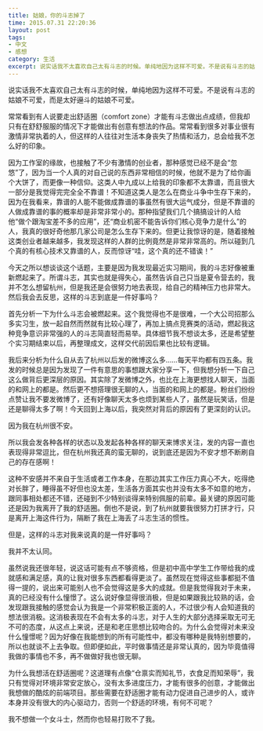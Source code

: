 ```yaml
---
title: 姑娘，你的斗志掉了
time: 2015.07.31 22:20:36
layout: post
tags:
- 中文
- 感想
category: 生活
excerpt: 说实话我不太喜欢自己太有斗志的时候。单纯地因为这样不可爱。不是说有斗志的姑娘不可爱，而是太好<del>逗</del>斗的姑娘不可爱。
---
```


说实话我不太喜欢自己太有斗志的时候，单纯地因为这样不可爱。不是说有斗志的姑娘不可爱，而是太好~~逗~~斗的姑娘不可爱。

常常看到有人说要走出舒适圈（comfort zone）才能有斗志做出点成绩，但我却只有在舒舒服服的情况下才能做出有创意有想法的作品。常常看到很多对事业很有激情非常执着的人，但这样的人往往对生活本身丧失了热情和活力，总会给我不怎么好的印象。

因为工作室的缘故，也接触了不少有激情的创业者，那种感觉已经不是会“忽悠”了，因为当一个人真的对自己说的东西非常相信的时候，他就不是为了给你画个大饼了，而更像一种信仰。这类人中九成以上给我的印象都不太靠谱，而且很大一部分是我觉得完完全全不靠谱！不知道这类人是怎么在商业斗争中生存下来的，因为在我看来，靠谱的人能不能做成靠谱的事虽然有很大运气成分，但是不靠谱的人做成靠谱的事的概率却是非常非常小的。那种指望我们几个搞搞设计的人给他“做个跟淘宝差不多的应用”，还“商业机密不能告诉你们核心竞争力是什么”的人，我真的很好奇他那几家公司是怎么生存下来的。但更让我惊讶的是，随着接触这类创业者越来越多，我发现这样的人群的比例竟然是非常非常高的。所以碰到几个真的有核心技术又靠谱的人，反而惊讶“哇，这个真的还不错诶！”

今天之所以想谈谈这个话题，主要是因为我发现最近实习期间，我的斗志好像被重新燃起来了。所谓斗志，其实也就是得失心，虽然告诉自己只当是夏令营去的，我并不怎么想留杭州，但是我还是会很努力地去表现，给自己的精神压力也非常大。然后我会去反思，这样的斗志到底是一件好事吗？

首先分析一下为什么斗志会被燃起来。这个我觉得也不是很难，一个大公司招那么多实习生，放一起自然而然就有比较心理了，再加上搞点竞赛类的活动，燃起我这种竞争意识非常强的人的斗志简直轻而易举。具体细节我不想谈太多，还是希望整个实习期结束以后，再整理成文，这样交代前因后果也比较有逻辑。

我后来分析为什么自从去了杭州以后发的微博这么多……每天平均都有四五条。我发的时候总是因为发现了一件有意思的事想跟大家分享一下，但我想分析一下自己这么做背后更深层的原因。其实除了发微博之外，也比在上海更想找人聊天，当面的和网上的都是。然后更不想搭理很无聊的人，当面的和网上的都是。粉丝们纷纷点赞让我不要发微博了，还有好像聊天太多也烦到某些人了，虽然是玩笑话，但是还是聊得太多了啊！今天回到上海以后，我突然对背后的原因有了更深刻的认识。

因为我在杭州很不安。

所以我会发各种各样的状态以及发起各种各样的聊天来博求关注，发的内容一直也表现得非常逗比，但在杭州我还真的蛮无聊的，说到底还是因为不安才想不断刷自己的存在感啊！

这种不安感并不来自于生活或者工作本身，在那边其实工作压力真心不大，吃得绝对长胖了，睡得虽不好但也没太差，生活各方面其实也并没有太多不如意的地方，跟同事相处都还不错，还碰到不少特别谈得来特别佩服的前辈。最关键的原因可能还是因为我离开了我的舒适圈。倒也不是说，到了杭州就要我很努力打拼才行，只是离开上海这件行为，隔断了我在上海丢了斗志生活的惯性。

但是，这样的斗志对我来说真的是一件好事吗？

我并不太认同。

虽然说我还很年轻，说这话可能有点不够资格，但是初中高中学生工作带给我的成就感和满足感，真的让我对很多东西都看得更淡了。虽然现在觉得这些事都挺不值得一提的，说出来可能别人也不会觉得这是多大的成就。但是我觉得我对于未来，真的已经没有什么憧憬了。这么说好像显得很消极，但是如果跟我比较熟的话，会发现跟我接触的感觉会认为我是一个非常积极正面的人，不过很少有人会知道我的想法很消极。这消极表现在不会有太多的斗志，对于人生的大部分选择采取无可无不可的态度，从这点上来说，还是和老庄思想比较吻合的。为什么会觉得对未来没什么憧憬呢？因为好像在我能想到的所有可能性中，都没有哪种是我特别想要的，所以也就谈不上去争取。但即便如此，平时做事情还是非常认真的，因为毕竟值得我做的事情也不多，再不做做好我也很无聊。

为什么我想活在舒适圈呢？这道理有点像“仓禀实而知礼节，衣食足而知荣辱”，我只有觉得对环境非常安定放心，没有太多进度压力，才能有很多的创意，才能做出我想做的酷炫的前端项目。那些需要在舒适圈才能有动力促进自己进步的人，或许本身并没有很大的内心驱动力，否则一个舒适的环境，有何不可呢？

我不想做一个女斗士，然而你也轻易打败不了我。








